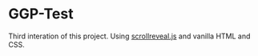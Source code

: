 # GGP-Test
Third interation of this project. Using [scrollreveal.js](https://scrollrevealjs.org/) and vanilla HTML and CSS.